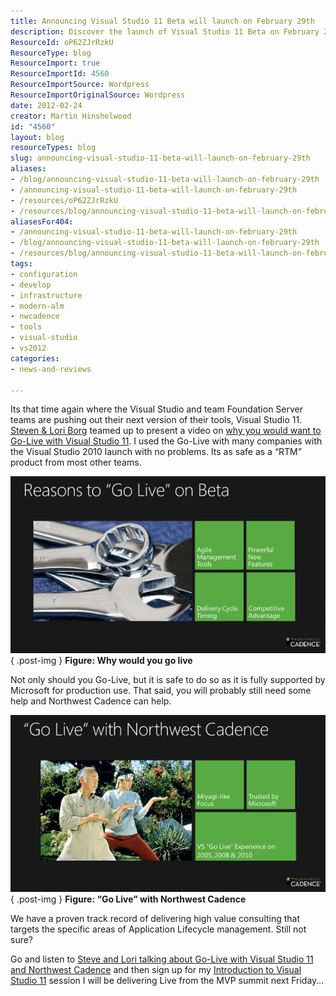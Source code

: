 ```yaml
---
title: Announcing Visual Studio 11 Beta will launch on February 29th
description: Discover the launch of Visual Studio 11 Beta on February 29th! Learn why going live is safe and how Northwest Cadence can support your development journey.
ResourceId: oP62ZJrRzkU
ResourceType: blog
ResourceImport: true
ResourceImportId: 4560
ResourceImportSource: Wordpress
ResourceImportOriginalSource: Wordpress
date: 2012-02-24
creator: Martin Hinshelwood
id: "4560"
layout: blog
resourceTypes: blog
slug: announcing-visual-studio-11-beta-will-launch-on-february-29th
aliases:
- /blog/announcing-visual-studio-11-beta-will-launch-on-february-29th
- /announcing-visual-studio-11-beta-will-launch-on-february-29th
- /resources/oP62ZJrRzkU
- /resources/blog/announcing-visual-studio-11-beta-will-launch-on-february-29th
aliasesFor404:
- /announcing-visual-studio-11-beta-will-launch-on-february-29th
- /blog/announcing-visual-studio-11-beta-will-launch-on-february-29th
- /resources/blog/announcing-visual-studio-11-beta-will-launch-on-february-29th
tags:
- configuration
- develop
- infrastructure
- modern-alm
- nwcadence
- tools
- visual-studio
- vs2012
categories:
- news-and-reviews

---
```

Its that time again where the Visual Studio and team Foundation Server teams are pushing out their next version of their tools, Visual Studio 11. [Steven & Lori Borg](http://nwcadence.com) teamed up to present a video on [why you would want to Go-Live with Visual Studio 11](http://blog.nwcadence.com/go-live-with-visual-studio-11-beta-3/). I used the Go-Live with many companies with the Visual Studio 2010 launch with no problems. Its as safe as a “RTM” product from most other teams.

[![image](images/image_thumb5-1-1.png "image")](http://blog.hinshelwood.com/files/2012/02/image5.png)  
{ .post-img }
**Figure: Why would you go live**

Not only should you Go-Live, but it is safe to do so as it is fully supported by Microsoft for production use. That said, you will probably still need some help and Northwest Cadence can help.

[![image](images/image_thumb6-2-2.png "image")](http://blog.hinshelwood.com/files/2012/02/image6.png)  
{ .post-img }
**Figure: “Go Live” with Northwest Cadence**

We have a proven track record of delivering high value consulting that targets the specific areas of Application Lifecycle management. Still not sure?

Go and listen to [Steve and Lori talking about Go-Live with Visual Studio 11 and Northwest Cadence](http://blog.nwcadence.com/go-live-with-visual-studio-11-beta-3/) and then sign up for my [Introduction to Visual Studio 11](http://blog.hinshelwood.com/events/) session I will be delivering Live from the MVP summit next Friday…
